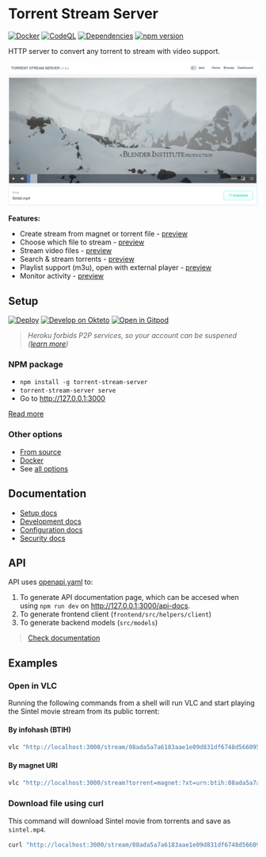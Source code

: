 # Torrent Stream Server

[![Docker](https://github.com/KiraLT/torrent-stream-server/workflows/Docker/badge.svg?branch=master)](https://github.com/users/KiraLT/packages/container/package/torrent-stream-server)
[![CodeQL](https://github.com/KiraLT/torrent-stream-server/workflows/CodeQL/badge.svg?branch=master)](https://github.com/KiraLT/torrent-stream-server/actions?query=workflow%3ACodeQL)
[![Dependencies](https://david-dm.org/KiraLT/torrent-stream-server.svg)](https://david-dm.org/KiraLT/torrent-stream-server)
[![npm version](https://badge.fury.io/js/torrent-stream-server.svg)](https://www.npmjs.com/package/torrent-stream-server)

HTTP server to convert any torrent to stream with video support.

![Cover](https://github.com/KiraLT/torrent-stream-server/raw/master/docs/images/play-white.png)

**Features:**

* Create stream from magnet or torrent file - [preview](https://github.com/KiraLT/torrent-stream-server/raw/master/docs/images/home.png)
* Choose which file to stream - [preview](https://github.com/KiraLT/torrent-stream-server/raw/master/docs/images/files.png)
* Stream video files - [preview](https://github.com/KiraLT/torrent-stream-server/raw/master/docs/images/play.png)
* Search & stream torrents - [preview](https://github.com/KiraLT/torrent-stream-server/raw/master/docs/images/browse.png)
* Playlist support (m3u), open with external player - [preview](https://github.com/KiraLT/torrent-stream-server/raw/master/docs/images/playlist.png)
* Monitor activity - [preview](https://github.com/KiraLT/torrent-stream-server/raw/master/docs/images/dashboard.png)

## Setup

[![Deploy](https://www.herokucdn.com/deploy/button.svg)](https://heroku.com/deploy?template=https://github.com/KiraLT/torrent-stream-server)
[![Develop on Okteto](https://okteto.com/develop-okteto.svg)](https://cloud.okteto.com/deploy?repository=https://github.com/KiraLT/torrent-stream-server&branch=master)
[![Open in Gitpod](https://gitpod.io/button/open-in-gitpod.svg)](https://gitpod.io/#https://github.com/KiraLT/torrent-stream-server)

> _Heroku forbids P2P services, so your account can be suspened ([learn more](https://github.com/KiraLT/torrent-stream-server/issues/32))_

### NPM package

* `npm install -g torrent-stream-server`
* `torrent-stream-server serve`
* Go to http://127.0.0.1:3000

[Read more](https://kiralt.github.io/torrent-stream-server/docs/setup#npm-package)
  
### Other options

* [From source](https://kiralt.github.io/torrent-stream-server/docs/setup#from-source)
* [Docker](https://kiralt.github.io/torrent-stream-server/docs/setup#docker)
* See [all options](https://kiralt.github.io/torrent-stream-server/docs/setup)

## Documentation

* [Setup docs](https://kiralt.github.io/torrent-stream-server/docs/setup)
* [Development docs](https://kiralt.github.io/torrent-stream-server/docs/development)
* [Configuration docs](https://kiralt.github.io/torrent-stream-server/docs/configuration)
* [Security docs](https://kiralt.github.io/torrent-stream-server/docs/security)

## API

API uses [openapi.yaml](https://kiralt.github.io/torrent-stream-server/docs/openapi.html) to:

1. To generate API documentation page, which can be accesed when using `npm run dev` on http://127.0.0.1:3000/api-docs.
2. To generate frontend client (`frontend/src/helpers/client`)
3. To generate backend models (`src/models`)

> [Check documentation](https://kiralt.github.io/torrent-stream-server/docs/openapi.html)

## Examples

### Open in VLC

Running the following commands from a shell will run VLC and start playing the Sintel movie stream from its public torrent:

#### By infohash (BTIH)

``` bash
vlc "http://localhost:3000/stream/08ada5a7a6183aae1e09d831df6748d566095a10"
```
#### By magnet URI
``` bash
vlc "http://localhost:3000/stream?torrent=magnet:?xt=urn:btih:08ada5a7a6183aae1e09d831df6748d566095a10&file=Sintel.mp4"
```

### Download file using curl

This command will download Sintel movie from torrents and save as `sintel.mp4`.

``` bash
curl "http://localhost:3000/stream/08ada5a7a6183aae1e09d831df6748d566095a10" > sintel.mp4
```
